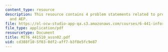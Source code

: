 ```yaml
---
content_type: resource
description: This resource contains 4 problem statements related to probability, binary,
  and AEP.
file: https://ol-ocw-studio-app-qa.s3.amazonaws.com/courses/6-441-information-theory-spring-2010/cd388f105f030df2aff7b3f8e5fc9e87_MIT6_441S10_assn02.pdf
file_type: application/pdf
resourcetype: Document
title: MIT6_441S10_assn02.pdf
uid: cd388f10-5f03-0df2-aff7-b3f8e5fc9e87
---
```

